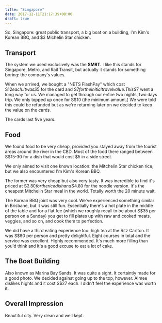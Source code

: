 ```yaml
---
title: "Singapore"
date: 2017-12-11T21:17:39+08:00
draft: true
---
```


So, Singapore: great public transport, a big boat on a building, I'm Kim's
Korean BBQ, and $3 Michelin Star chicken. 

## Transport
The system we used exclusively was the **SMRT**. I like this stands
for Singapore, Metro, and Rail Transit, but actually it stands for something
boring: the company's values.

When we arrived, we bought a "NETS FlashPay" which cost S$12 each. It was S$5
for the card and S$7 for the initial travel value. This S$7 went a long way for
us. We managed to get through our entire two nights, two days trip. We only
topped up once for S$10 (the minimum amount.) We were told this could be
refunded but as we're returning later on we decided to keep the value on the
cards.

The cards last five years.

## Food
We found food to be very cheap, provided you stayed away from the tourist areas
around the river in the CBD. Most of the food there ranged between S$15-30 for
a dish that would cost $5 in a side street.

We only aimed to visit one known location: the Mitchelin Star chicken rice, but
we also encountered I'm Kim's Korean BBQ.

The former was very cheap but also very tasty. It was incredible to find it's
priced at S$3.80 for the rice dish and S$4.80 for the noodle version. It's the
cheapest Mitchelin Star meal in the world. Totally worth the 20 minute wait.

The Korean BBQ joint was very cool. We've experienced something similar in
Brisbane, but it was still fun. Essentially there's a hot plate in the middle
of the table and for a flat fee (which we roughly recall to be about S$35 per
person on a Sunday) you get to fill plates up with raw and cooked meats,
veggies, and so on, and cook them to perfection.

We did have a third eating experience too: high tea at the Ritz Carlton. It was
S$60 per person and pretty delightful. Eight courses in total and the service
was excellent. Highly recommended. It's much more filling than you'd think and
it's a good excuse to eat a lot of cake.

## The Boat Building
Also known as Marina Bay Sands. It was quite a sight. It certaintly made for a
good photo. We decided against going up to the top, however. Aimee dislikes
hights and it cost S$27 each. I didn't feel the experience was worth it.

## Overall Impression
Beautiful city. Very clean and well kept.
